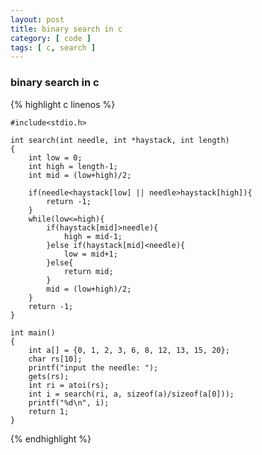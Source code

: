 ```yaml
---
layout: post
title: binary search in c 
category: [ code ]
tags: [ c, search ]
---
```




### binary search in c

{% highlight c linenos %}

    #include<stdio.h>
    
    int search(int needle, int *haystack, int length)
    {
        int low = 0;
        int high = length-1;
        int mid = (low+high)/2;
    
        if(needle<haystack[low] || needle>haystack[high]){
            return -1;
        }
        while(low<=high){
            if(haystack[mid]>needle){
                high = mid-1;
            }else if(haystack[mid]<needle){
                low = mid+1;
            }else{
                return mid;
            }
            mid = (low+high)/2;
        }
        return -1;
    }
    
    int main()
    {
        int a[] = {0, 1, 2, 3, 6, 8, 12, 13, 15, 20};
        char rs[10];
        printf("input the needle: ");
        gets(rs);
        int ri = atoi(rs);
        int i = search(ri, a, sizeof(a)/sizeof(a[0]));
        printf("%d\n", i);
        return 1;
    }

{% endhighlight %}
